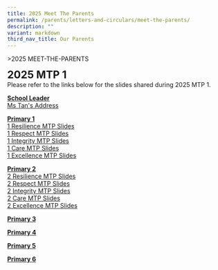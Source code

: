 ```yaml
---
title: 2025 Meet The Parents
permalink: /parents/letters-and-circulars/meet-the-parents/
description: ""
variant: markdown
third_nav_title: Our Parents
---
```

&gt;2025 MEET-THE-PARENTS

**<font size="5">2025 MTP 1</font>**<br>
Please refer to the links below for the slides shared during 2025 MTP 1.

**<u>School Leader</u>** <br>
[Ms Tan's Address](/files/Ms_Tan_s_Address.pdf)

**<u>Primary 1</u>** <br>
[1 Resilience MTP Slides](/files/1RS_Slides_MTP_2025.pdf) <br>
[1 Respect MTP Slides](/files/1RP_FT_Slides_MTP_2025.pdf) <br>
[1 Integrity MTP Slides](/files/1IN_FT_Slides__MTP_2025.pdf) <br>
[1 Care MTP Slides](/files/1CA_Slides_MTP_2025.pdf) <br>
[1 Excellence MTP Slides](/files/1EN_FT_Slides_MTP_2025.pdf)

**<u>Primary 2</u>**<br>
[2 Resilience MTP Slides](/files/MTP_2025_2_Resilience.pdf) <br>
[2 Respect MTP Slides](/files/MTP_2025_2_Respect.pdf) <br>
[2 Integrity MTP Slides](/files/MTP_2025_2_Integrity.pdf) <br>
[2 Care MTP Slides](/files/MTP_2025_2_Care.pdf) <br>
[2 Excellence MTP Slides](/files/MTP_2025_2_Excellence.pdf)

**<u>Primary 3</u>**<br>


**<u>Primary 4</u>**<br>


**<u>Primary 5</u>**<br>


**<u>Primary 6</u>**<br>